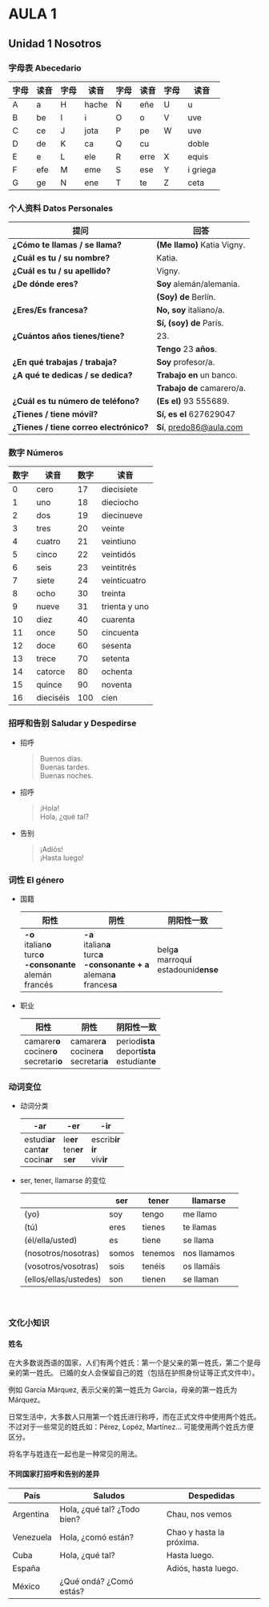 # AULA 1

## Unidad 1 Nosotros

### 字母表 Abecedario

| 字母 | 读音 | 字母 | 读音 | 字母 | 读音 | 字母 | 读音 |
| --- | --- | --- | --- | --- | --- | --- | --- |
| A | a | H | hache | Ñ | eñe | U | u |
| B | be | I | i | O | o | V | uve |
| C | ce | J | jota | P | pe | W | uve |
| D | de | K | ca | Q | cu |  | doble |
| E | e | L | ele | R | erre | X | equis |
| F | efe | M | eme | S | ese | Y | i griega |
| G | ge | N | ene | T | te | Z | ceta |

### 个人资料 Datos Personales

| 提问 | 回答 |
| --- | ---- |
| **¿Cómo te llamas / se llama?** | **(Me llamo)** Katia Vigny. |
| **¿Cuál es tu / su nombre?** | Katia. |
| **¿Cuál es tu / su apellido?** | Vigny. |
| **¿De dónde eres?** | **Soy** alemán/alemania. |
| | **(Soy) de** Berlín. |
| **¿Eres/Es francesa?** | **No, soy** italiano/a. |
| | **Sí, (soy) de** París. |
| **¿Cuántos años tienes/tiene?** | 23. |
| | **Tengo** 23 **años**. |
| **¿En qué trabajas / trabaja?** | **Soy** profesor/a. |
| **¿A qué te dedicas / se dedica?** | **Trabajo en** un banco. |
| | **Trabajo de** camarero/a. |
| **¿Cuál es tu número de teléfono?** | **(Es el)** 93 555689. |
| **¿Tienes / tiene móvil?** | **Sí, es el** 627629047 |
| **¿Tienes / tiene correo electrónico?** | **Sí**, predo86@aula.com |

### 数字 Números

| 数字 | 读音 | 数字 | 读音 |
| ---- | ---- | ---- | ---- |
| 0 | cero | 17 | diecisiete |
| 1 | uno | 18 | dieciocho |
| 2 | dos | 19 | diecinueve |
| 3 | tres | 20 | veinte |
| 4 | cuatro | 21 | veintiuno |
| 5 | cinco | 22 | veintidós |
| 6 | seis | 23 | veintitrés |
| 7 | siete | 24 | veinticuatro |
| 8 | ocho | 30 | treinta |
| 9 | nueve | 31 | trienta y uno |
| 10 | diez | 40 | cuarenta |
| 11 | once | 50 | cincuenta |
| 12 | doce | 60 | sesenta |
| 13 | trece | 70 | setenta |
| 14 | catorce | 80 | ochenta |
| 15 | quince | 90 | noventa |
| 16 | dieciséis | 100 | cien |

### 招呼和告别 Saludar y Despedirse
- 招呼
  > Buenos días. <br>
  > Buenas tardes. <br>
  > Buenas noches.

- 招呼
  > ¡Hola! <br>
  > Hola, ¿qué tal?

- 告别
  > ¡Adiós! <br>
  > ¡Hasta luego!


### 词性 El género

- 国籍

  |阳性|阴性|阴阳性一致|
  |---|---|---|
  |**-o** <br> italian**o** <br> turc**o** <br> **-consonante** <br> alemán <br> francés | **-a** <br> italian**a** <br> turc**a** <br> **-consonante + a** <br> aleman**a** <br> frances**a**| belg**a** <br> marroqu**í** <br> estadounid**ense** |

- 职业

  |阳性|阴性|阴阳性一致|
  |---|---|---|
  |camarer**o**<br>cociner**o**<br>secretari**o** | camarer**a**<br>cociner**a**<br>secretari**a** | period**ista**<br>deport**ista**<br>estudiant**e**|

### 动词变位

- 动词分类

  | -ar | -er | -ir
  | ----|----|----
  | estudi**ar**<br>cant**ar**<br>cocin**ar** | le**er**<br>ten**er**<br>s**er** | escrib**ir**<br>**ir**<br>viv**ir**|　　

- ser, tener, llamarse 的变位

  | | ser | tener | llamarse|
  |---|---|---|---|
  |(yo) | soy | tengo | me llamo|
  |(tú) | eres | tienes | te llamas|
  |(él/ella/usted) | es | tiene |se llama|
  |(nosotros/nosotras) | somos | tenemos | nos llamamos|
  |(vosotros/vosotras) | sois | tenéis | os llamáis|
  |(ellos/ellas/ustedes) | son | tienen | se llaman|
　　
### 文化小知识
#### 姓名

在大多数说西语的国家，人们有两个姓氏：第一个是父亲的第一姓氏，第二个是母亲的第一姓氏。
已婚的女人会保留自己的姓（包括在护照身份证等正式文件中）。

例如 García Márquez, 表示父亲的第一姓氏为 García，母亲的第一姓氏为 Márquez。

日常生活中，大多数人只用第一个姓氏进行称呼，而在正式文件中使用两个姓氏。
不过对于一些常见的姓氏如：Pérez, Lopéz, Martínez... 可能使用两个姓氏方便区分。

将名字与姓连在一起也是一种常见的用法。

#### 不同国家打招呼和告别的差异

|País | Saludos | Despedidas |
|----|-----|-----|
| Argentina | Hola, ¿qué tal? ¿Todo bien? | Chau, nos vemos |
| Venezuela | Hola, ¿comó están? | Chao y hasta la próxima. |
| Cuba | Hola, ¿qué tal? | Hasta luego. |
| España | | Adiós, hasta luego. |
| México | ¿Qué ondá? ¿Comó estás? | <br> |
